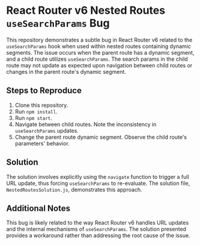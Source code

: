 # React Router v6 Nested Routes `useSearchParams` Bug

This repository demonstrates a subtle bug in React Router v6 related to the `useSearchParams` hook when used within nested routes containing dynamic segments.  The issue occurs when the parent route has a dynamic segment, and a child route utilizes `useSearchParams`.  The search params in the child route may not update as expected upon navigation between child routes or changes in the parent route's dynamic segment.

## Steps to Reproduce

1. Clone this repository.
2. Run `npm install`.
3. Run `npm start`.
4. Navigate between child routes. Note the inconsistency in `useSearchParams` updates.
5. Change the parent route dynamic segment.  Observe the child route's parameters' behavior.

## Solution

The solution involves explicitly using the `navigate` function to trigger a full URL update, thus forcing `useSearchParams` to re-evaluate. The solution file, `NestedRoutesSolution.js`, demonstrates this approach.

## Additional Notes

This bug is likely related to the way React Router v6 handles URL updates and the internal mechanisms of `useSearchParams`. The solution presented provides a workaround rather than addressing the root cause of the issue.